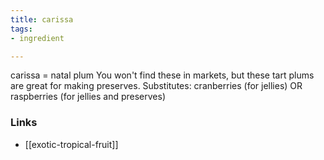 ```yaml
---
title: carissa
tags:
- ingredient

---
```

carissa = natal plum You won't find these in markets, but these tart plums are great for making preserves. Substitutes: cranberries (for jellies) OR raspberries (for jellies and preserves)

### Links

* [[exotic-tropical-fruit]]
